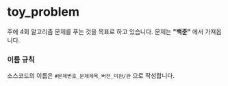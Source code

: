 # toy_problem

주에 4회 알고리즘 문제를 푸는 것을 목표로 하고 있습니다.
문제는 **"백준"** 에서 가져옵니다.

### 이름 규칙
소스코드의 이름은 
`
#문제번호_문제제목_버전_미완/완
`
으로 작성합니다.
